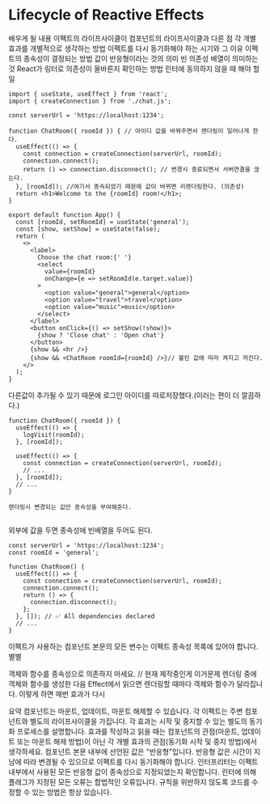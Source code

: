 # Lifecycle of Reactive Effects



배우게 될 내용
이펙트의 라이프사이클이 컴포넌트의 라이프사이클과 다른 점
각 개별 효과를 개별적으로 생각하는 방법
이펙트를 다시 동기화해야 하는 시기와 그 이유
이펙트의 종속성이 결정되는 방법
값이 반응형이라는 것의 의미
빈 의존성 배열이 의미하는 것
React가 링터로 의존성이 올바른지 확인하는 방법
린터에 동의하지 않을 때 해야 할 일

```
import { useState, useEffect } from 'react';
import { createConnection } from './chat.js';

const serverUrl = 'https://localhost:1234';

function ChatRoom({ roomId }) { // 아이디 값을 바꿔주면서 랜더링이 일어나게 한다.
  useEffect(() => {
    const connection = createConnection(serverUrl, roomId);
    connection.connect();
    return () => connection.disconnect(); // 변경시 종료되면서 서버연결을 끊는다.
  }, [roomId]); //여기서 종속되었기 때문에 값이 바뀌면 리랜더링한다. (의존성)
  return <h1>Welcome to the {roomId} room!</h1>;
}

export default function App() {
  const [roomId, setRoomId] = useState('general');
  const [show, setShow] = useState(false);
  return (
    <>
      <label>
        Choose the chat room:{' '}
        <select
          value={roomId}
          onChange={e => setRoomId(e.target.value)}
        >
          <option value="general">general</option>
          <option value="travel">travel</option>
          <option value="music">music</option>
        </select>
      </label>
      <button onClick={() => setShow(!show)}>
        {show ? 'Close chat' : 'Open chat'}
      </button>
      {show && <hr />}
      {show && <ChatRoom roomId={roomId} />}// 불린 값에 따라 켜지고 꺼진다.
    </>
  );
}

```

다른값이 추가될 수 있기 때문에 로그인 아이디를 따로저장했다.(이러는 편이 더 깔끔하다.)
```
function ChatRoom({ roomId }) {
  useEffect(() => {
    logVisit(roomId);
  }, [roomId]);

  useEffect(() => {
    const connection = createConnection(serverUrl, roomId);
    // ...
  }, [roomId]);
  // ...
}

랜더링시 변경되는 값만 종속성을 부여해준다.


```

외부에 값을 두면 종속성에 빈배열을 두어도 된다.
```
const serverUrl = 'https://localhost:1234';
const roomId = 'general';

function ChatRoom() {
  useEffect(() => {
    const connection = createConnection(serverUrl, roomId);
    connection.connect();
    return () => {
      connection.disconnect();
    };
  }, []); // ✅ All dependencies declared
  // ...
}
```
이펙트가 사용하는 컴포넌트 본문의 모든 변수는 이펙트 종속성 목록에 있어야 합니다.별별

객체와 함수를 종속성으로 의존하지 마세요. // 현재 제작중인게 이거문제
렌더링 중에 객체와 함수를 생성한 다음 Effect에서 읽으면 렌더링할 때마다 객체와 함수가 달라집니다.
이렇게 하면 매번 효과가 다시 


요약
컴포넌트는 마운트, 업데이트, 마운트 해제할 수 있습니다.
각 이펙트는 주변 컴포넌트와 별도의 라이프사이클을 가집니다.
각 효과는 시작 및 중지할 수 있는 별도의 동기화 프로세스를 설명합니다.
효과를 작성하고 읽을 때는 컴포넌트의 관점(마운트, 업데이트 또는 마운트 해제 방법)이 아닌 각 개별 효과의 관점(동기화 시작 및 중지 방법)에서 생각하세요.
컴포넌트 본문 내부에 선언된 값은 "반응형"입니다.
반응형 값은 시간이 지남에 따라 변경될 수 있으므로 이펙트를 다시 동기화해야 합니다.
인터프리터는 이펙트 내부에서 사용된 모든 반응형 값이 종속성으로 지정되었는지 확인합니다.
린터에 의해 플래그가 지정된 모든 오류는 합법적인 오류입니다. 규칙을 위반하지 않도록 코드를 수정할 수 있는 방법은 항상 있습니다.
